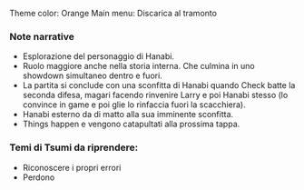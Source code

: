 Theme color: Orange
Main menu: Discarica al tramonto

### Note narrative
- Esplorazione del personaggio di Hanabi.
- Ruolo maggiore anche nella storia interna. Che culmina in uno showdown simultaneo dentro e fuori.
- La partita si conclude con una sconfitta di Hanabi quando Check batte la seconda difesa, magari facendo rinvenire Larry e poi Hanabi stesso (lo convince in game e poi glie lo rinfaccia fuori la scacchiera).
- Hanabi esterno da di matto alla sua imminente sconfitta.
- Things happen e vengono catapultati alla prossima tappa.


### Temi di Tsumi da riprendere: 
- Riconoscere i propri errori
- Perdono